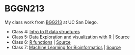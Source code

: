 # BGGN213

My class work from [BGG213](https://bioboot.github.io/bggn213_F24/) at UC San Diego.

- Class 4: [Intro to R data structures](https://github.com/vanferav/bggn213_github/tree/main/Class04)
- Class 5: [Data Exploration and visualization with R](https://github.com/vanferav/bggn213_github/blob/main/Class05/class05.md) | [Source](https://github.com/vanferav/bggn213_github/blob/main/Class05/class05.qmd)
- Class 6: [R functions](https://github.com/vanferav/bggn213_github/blob/main/Class%2006/Class%2006.md) | [Source](https://github.com/vanferav/bggn213_github/blob/main/Class%2006/Class%2006.qmd)
- Class 7: [Machine Learning for Bioinformatics](https://github.com/vanferav/bggn213_github/blob/main/Class%2007/Class07.md) | [Source](https://github.com/vanferav/bggn213_github/blob/main/Class%2007/Class%2007.qmd)


